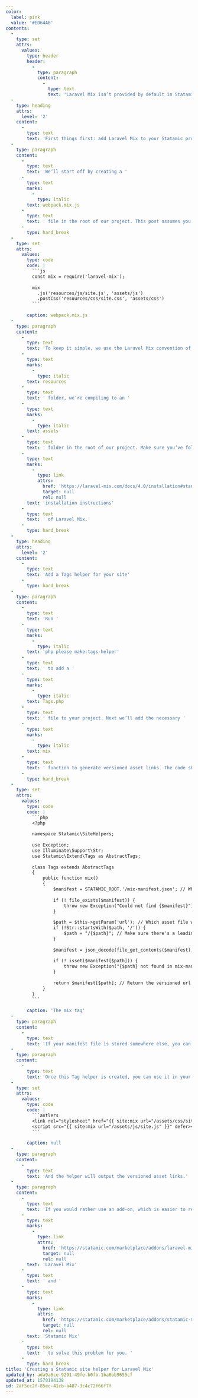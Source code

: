 ```yaml
---
color:
  label: pink
  value: '#ED64A6'
contents:
  -
    type: set
    attrs:
      values:
        type: header
        header:
          -
            type: paragraph
            content:
              -
                type: text
                text: 'Laravel Mix isn’t provided by default in Statamic v2, in this short post I’ll show you how to create a quick site helper to read the mix-manifest.json and output versioned assets.'
  -
    type: heading
    attrs:
      level: '2'
    content:
      -
        type: text
        text: 'First things first: add Laravel Mix to your Statamic project'
  -
    type: paragraph
    content:
      -
        type: text
        text: 'We’ll start off by creating a '
      -
        type: text
        marks:
          -
            type: italic
        text: webpack.mix.js
      -
        type: text
        text: ' file in the root of our project. This post assumes you’re using Statamic’s default config of having all its files in the webroot.'
      -
        type: hard_break
  -
    type: set
    attrs:
      values:
        type: code
        code: |
          ```js
          const mix = require('laravel-mix');
          
          mix
            .js('resources/js/site.js', 'assets/js')
            .postCss('resources/css/site.css', 'assets/css')
          ```
          
        caption: webpack.mix.js
  -
    type: paragraph
    content:
      -
        type: text
        text: 'To keep it simple, we use the Laravel Mix convention of storing our pre-compiled assets in a '
      -
        type: text
        marks:
          -
            type: italic
        text: resources
      -
        type: text
        text: ' folder, we’re compiling to an '
      -
        type: text
        marks:
          -
            type: italic
        text: assets
      -
        type: text
        text: ' folder in the root of our project. Make sure you’ve followed the necessary '
      -
        type: text
        marks:
          -
            type: link
            attrs:
              href: 'https://laravel-mix.com/docs/4.0/installation#stand-alone-project'
              target: null
              rel: null
        text: 'installation instructions'
      -
        type: text
        text: ' of Laravel Mix.'
      -
        type: hard_break
  -
    type: heading
    attrs:
      level: '2'
    content:
      -
        type: text
        text: 'Add a Tags helper for your site'
      -
        type: hard_break
  -
    type: paragraph
    content:
      -
        type: text
        text: 'Run '
      -
        type: text
        marks:
          -
            type: italic
        text: 'php please make:tags-helper'
      -
        type: text
        text: ' to add a '
      -
        type: text
        marks:
          -
            type: italic
        text: Tags.php
      -
        type: text
        text: ' file to your project. Next we’ll add the necessary '
      -
        type: text
        marks:
          -
            type: italic
        text: mix
      -
        type: text
        text: ' function to generate versioned asset links. The code should be pretty self-explanatory.'
      -
        type: hard_break
  -
    type: set
    attrs:
      values:
        type: code
        code: |
          ```php
          <?php
          
          namespace Statamic\SiteHelpers;
          
          use Exception;
          use Illuminate\Support\Str;
          use Statamic\Extend\Tags as AbstractTags;
          
          class Tags extends AbstractTags
          {
              public function mix()
              {
                  $manifest = STATAMIC_ROOT.'/mix-manifest.json'; // Where the manifest is stored
          
                  if (! file_exists($manifest)) {
                      throw new Exception("Could not find {$manifest}");
                  }
          
                  $path = $this->getParam('url'); // Which asset file we're trying to find
                  if (!Str::startsWith($path, '/')) {
                      $path = "/{$path}"; // Make sure there's a leading slash
                  }
          
                  $manifest = json_decode(file_get_contents($manifest), true); // Get the manifest contents
          
                  if (! isset($manifest[$path])) {
                      throw new Exception("{$path} not found in mix-manifest.");
                  }
          
                  return $manifest[$path]; // Return the versioned url
              }
          }
          ```
          
        caption: 'The mix tag'
  -
    type: paragraph
    content:
      -
        type: text
        text: 'If your manifest file is stored somewhere else, you can always just edit the first line to make sure the tag finds the correct file.'
  -
    type: paragraph
    content:
      -
        type: text
        text: 'Once this Tag helper is created, you can use it in your templates with the following code:'
  -
    type: set
    attrs:
      values:
        type: code
        code: |
          ```antlers
          <link rel="stylesheet" href="{{ site:mix url="/assets/css/site.css" }}">
          <script src="{{ site:mix url="/assets/js/site.js" }}" defer></script>
          ```
          
        caption: null
  -
    type: paragraph
    content:
      -
        type: text
        text: 'And the helper will output the versioned asset links.'
  -
    type: paragraph
    content:
      -
        type: text
        text: 'If you would rather use an add-on, which is easier to reuse on every project, the Statamic marketplace has both '
      -
        type: text
        marks:
          -
            type: link
            attrs:
              href: 'https://statamic.com/marketplace/addons/laravel-mix'
              target: null
              rel: null
        text: 'Laravel Mix'
      -
        type: text
        text: ' and '
      -
        type: text
        marks:
          -
            type: link
            attrs:
              href: 'https://statamic.com/marketplace/addons/statamic-mix'
              target: null
              rel: null
        text: 'Statamic Mix'
      -
        type: text
        text: ' to solve this problem for you. '
      -
        type: hard_break
title: 'Creating a Statamic site helper for Laravel Mix'
updated_by: ada9a6ce-9291-49fe-b0fb-1ba6bb9655cf
updated_at: 1570194138
id: 2af5cc2f-85ec-41cb-a487-3c4c72f66f7f
---
```

